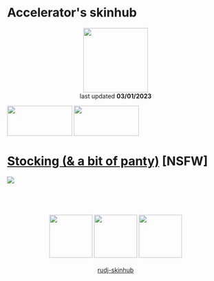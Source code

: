 # Accelerator's skinhub
<p align="center">
<a href="https://osu.ppy.sh/users/10822717">
  <img src="https://a.ppy.sh/10822717"  
       width="150"
       height="150"></a>
<br>
last updated <b>03/01/2023</b>
</p>

<a href="https://www.youtube.com/watch?v=kbbgypvGPgM">
<img src="https://i.imgur.com/uDyKiLi.png"
       width="151" 
       height="70"/></a>

<a href="https://github.com/baron6060/hard-to-find-osu-skins">
<img src="https://i.imgur.com/WPSNbSx.png"
       width="151" 
       height="70"/></a>

# [Stocking (& a bit of panty)](https://github.com/rudj-skinhub/woal/raw/tyfh/accelerator/Stocking%20(%26%20a%20bit%20of%20panty).osk) [NSFW]
[![](https://i.imgur.com/UKX5lrP.png)](https://github.com/rudj-skinhub/woal/raw/tyfh/accelerator/Stocking%20(%26%20a%20bit%20of%20panty).osk)

#
<p align="center">
  <br></br>
  <a href="https://www.twitch.tv/Acceleratorosu">
  <img src="https://i.imgur.com/HM030lk.png" 
       width="100" 
       height="100"></a>
  <a href="https://www.youtube.com/channel/UCYgQ0kd1ZGEevv2oR_dSysg">
  <img src="https://i.imgur.com/YWbDUUy.png"  
       width="100" 
       height="100"></a>
  <a href="https://twitter.com/baeron6060">
  <img src="https://i.imgur.com/PUQ5uWf.png" 
       width="100" 
       height="100"></a>
  <br></br>
  <a href="README.md">rudj-skinhub</a>
 </p>
